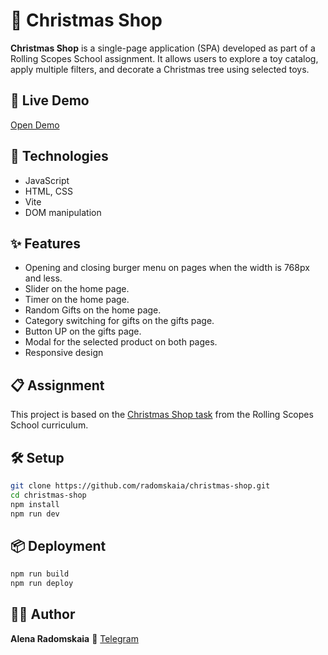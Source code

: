 # 🎄 Christmas Shop

**Christmas Shop** is a single-page application (SPA) developed as part of a Rolling Scopes School assignment. It allows users to explore a toy catalog, apply multiple filters, and decorate a Christmas tree using selected toys.

## 🔗 Live Demo

[Open Demo](https://radomskaia.github.io/christmas-shop/)

## 🚀 Technologies

- JavaScript
- HTML, CSS
- Vite
- DOM manipulation

## ✨ Features

- Opening and closing burger menu on pages when the width is 768px and less.
- Slider on the home page.
- Timer on the home page.
- Random Gifts on the home page.
- Category switching for gifts on the gifts page.
- Button UP on the gifts page.
- Modal for the selected product on both pages.
- Responsive design

## 📋 Assignment

This project is based on the [Christmas Shop task](https://github.com/rolling-scopes-school/tasks/blob/master/tasks/christmas-shop/christmas-shop.md) from the Rolling Scopes School curriculum.

## 🛠 Setup

```bash
git clone https://github.com/radomskaia/christmas-shop.git
cd christmas-shop
npm install
npm run dev
```

## 📦 Deployment

```bash
npm run build
npm run deploy
```

## 👩‍💻 Author

**Alena Radomskaia**
📨 [Telegram](https://t.me/ARadomskaia)

